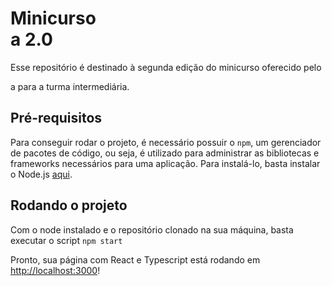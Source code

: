 # Minicurso <div> a 2.0

Esse repositório é destinado à segunda edição do minicurso oferecido pelo <div>a para a turma intermediária.

## Pré-requisitos

Para conseguir rodar o projeto, é necessário possuir o `npm`, um gerenciador de pacotes de código, ou seja, é utilizado para administrar as bibliotecas e frameworks necessários para uma aplicação. Para instalá-lo, basta instalar o Node.js [aqui](https://nodejs.org/en/download).

## Rodando o projeto

Com o node instalado e o repositório clonado na sua máquina, basta executar o script `npm start`

Pronto, sua página com React e Typescript está rodando em [http://localhost:3000](http://localhost:3000)!
